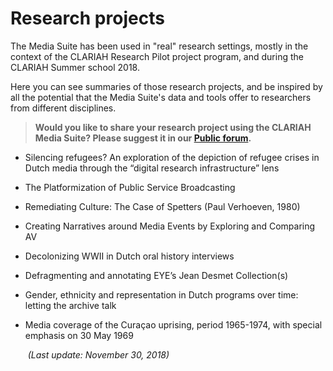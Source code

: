 Research projects
===

The Media Suite has been used in "real" research settings, mostly in the context of the CLARIAH Research Pilot project program, and during the CLARIAH Summer school 2018.

Here you can see summaries of those research projects, and be inspired by all the potential that the Media Suite's data and tools offer to researchers from different disciplines.

> **Would you like to share your research project using the CLARIAH Media Suite? Please suggest it in our [Public forum](https://gitter.im/CLARIAH-media-studies/Lobby).**



- Silencing refugees? An exploration of the depiction of refugee crises in Dutch media through the “digital research infrastructure” lens

- The Platformization of Public Service Broadcasting

- Remediating Culture: The Case of Spetters (Paul Verhoeven, 1980)

- Creating Narratives around Media Events by Exploring and Comparing AV

- Decolonizing WWII in Dutch oral history interviews

- Defragmenting and annotating EYE’s Jean Desmet Collection(s)

- Gender, ethnicity and representation in Dutch programs over time: letting the archive talk

- Media coverage of the Curaçao uprising, period 1965-1974, with special emphasis on 30 May 1969																



  ​														*(Last update: November 30, 2018)*

